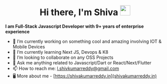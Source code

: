 <h1 align="center">Hi there, I'm Shiva <img
src="https://github.com/blackcater/blackcater/raw/main/images/Hi.gif" height="32" /></h1>

**I am Full-Stack Javascript Developer with 9+ years of enterprise experience**

- 🔭 I’m currently working on something cool and amazing involving IOT & Mobile Devices
- 🌱 I’m currently learning Next JS, Devops & K8
- 👯 I’m looking to collaborate on any OSS Projects
- 💬 Ask me anything related to Javascript/Dart or React/Next/Flutter
- 📫 How to reach me: [l.shivkumarreddy@gmail.com](mailto:l.shivkumarreddy@gmail.com)
- 🖥️ More about me - [https://shivakumarreddy.in](shivakumarreddy.in)
